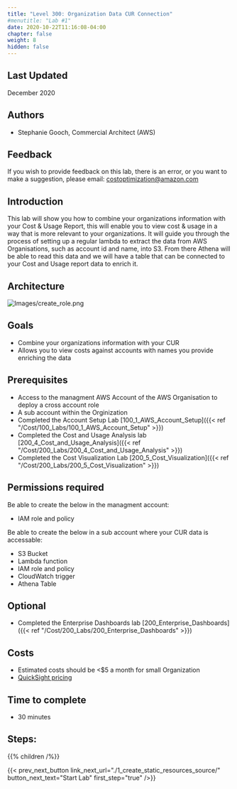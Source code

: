 ```yaml
---
title: "Level 300: Organization Data CUR Connection"
#menutitle: "Lab #1"
date: 2020-10-22T11:16:08-04:00
chapter: false
weight: 8
hidden: false
---
```

## Last Updated
December 2020

## Authors
- Stephanie Gooch, Commercial Architect (AWS)

## Feedback
If you wish to provide feedback on this lab, there is an error, or you want to make a suggestion, please email: costoptimization@amazon.com

## Introduction
This lab will show you how to combine your organizations information with your Cost & Usage Report, this will enable you to view cost & usage in a way that is more relevant to your organizations. It will guide you through the process of setting up a regular lambda to extract the data from AWS Organisations, such as account id and name, into S3. From there Athena will be able to read this data and we will have a table that can be connected to your Cost and Usage report data to enrich it. 


## Architecture 

![Images/create_role.png](/Cost/300_Orginization_Data_CUR_Connection/Images/Arch.png)


## Goals
- Combine your organizations information with your CUR
- Allows you to view costs against accounts with names you provide enriching the data


## Prerequisites
- Access to the managment AWS Account of the AWS Organisation to deploy a cross account role
- A sub account within the Orginization
- Completed the Account Setup Lab [100_1_AWS_Account_Setup]({{< ref "/Cost/100_Labs/100_1_AWS_Account_Setup" >}})
- Completed the Cost and Usage Analysis lab [200_4_Cost_and_Usage_Analysis]({{< ref "/Cost/200_Labs/200_4_Cost_and_Usage_Analysis" >}})
- Completed the Cost Visualization Lab [200_5_Cost_Visualization]({{< ref "/Cost/200_Labs/200_5_Cost_Visualization" >}}) 


## Permissions required

Be able to create the below in the managment account:
- IAM role and policy

Be able to create the below in a sub account where your CUR data is accessable:
- S3 Bucket 
- Lambda function 
- IAM role and policy
- CloudWatch trigger
- Athena Table


## Optional
- Completed the Enterprise Dashboards lab [200_Enterprise_Dashboards]({{< ref "/Cost/200_Labs/200_Enterprise_Dashboards" >}})


## Costs
- Estimated costs should be <$5 a month for small Organization 
- [QuickSight pricing](https://aws.amazon.com/quicksight/pricing/?nc=sn&loc=4)

## Time to complete
- 30 minutes

## Steps:
{{% children  /%}}


{{< prev_next_button link_next_url="./1_create_static_resources_source/" button_next_text="Start Lab" first_step="true" />}}
